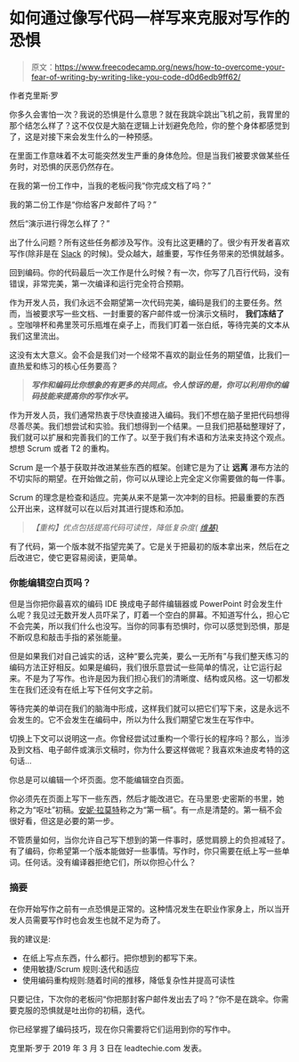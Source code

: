 # 如何通过像写代码一样写来克服对写作的恐惧

> 原文：<https://www.freecodecamp.org/news/how-to-overcome-your-fear-of-writing-by-writing-like-you-code-d0d6edb9ff62/>

作者克里斯·罗

你多久会害怕一次？我说的恐惧是什么意思？就在我跳伞跳出飞机之前，我胃里的那个结怎么样了？这不仅仅是大脑在逻辑上计划避免危险，你的整个身体都感觉到了，这是对接下来会发生什么的一种预感。

在里面工作意味着不太可能突然发生严重的身体危险。但是当我们被要求做某些任务时，对恐惧的厌恶仍然存在。

在我的第一份工作中，当我的老板问我“你完成文档了吗？”

我的第二份工作是“你给客户发邮件了吗？”

然后“演示进行得怎么样了？”

出了什么问题？所有这些任务都涉及写作。没有比这更糟的了。很少有开发者喜欢写作(除非是在 [Slack](https://slack.com/) 的时候)。受众越大，越重要，写作任务带来的恐惧就越多。

回到编码。你的代码最后一次工作是什么时候？有一次，你写了几百行代码，没有错误，非常完美，第一次编译和运行完全符合预期。

作为开发人员，我们永远不会期望第一次代码完美，编码是我们的主要任务。然而，当被要求写一些文档、一封重要的客户邮件或一份演示文稿时， **我们冻结了** 。空咖啡杯和弗里茨可乐瓶堆在桌子上，而我们盯着一张白纸，等待完美的文本从我们这里流出。

这没有太大意义。会不会是我们对一个经常不喜欢的副业任务的期望值，比我们一直热爱和练习的核心任务要高？

> *******写作和编码比你想象的有更多的共同点。令人惊讶的是，你可以利用你的编码技能来提高你的写作水平。*******

作为开发人员，我们通常热衷于尽快直接进入编码。我们不想在脑子里把代码想得尽善尽美。我们想尝试和实验。我们想得到一个结果。一旦我们把基础整理好了，我们就可以扩展和完善我们的工作了。以至于我们有术语和方法来支持这个观点。想想 Scrum 或者 T2 的重构。

Scrum 是一个基于获取并改进某些东西的框架。创建它是为了让 **远离** 瀑布方法的不切实际的期望。在开始做之前，你可以从理论上完全定义你需要做的每一件事。

Scrum 的理念是检查和适应。完美从来不是第一次冲刺的目标。把最重要的东西公开出来，这样就可以在以后对其进行提炼和添加。

> *【重构】优点包括提高代码可读性，降低复杂度(* [*维基)*](https://en.wikipedia.org/wiki/Code_refactoring)

有了代码，第一个版本就不指望完美了。它是关于把最初的版本拿出来，然后在之后改进它，使它更容易阅读，更简单。

### 你能编辑空白页吗？

但是当你把你最喜欢的编码 IDE 换成电子邮件编辑器或 PowerPoint 时会发生什么呢？我见过无数开发人员吓呆了，盯着一个空白的屏幕。不知道写什么，担心它不会完美，所以我们什么也没写。当你的同事有恐惧时，你可以感觉到恐惧，那是不断叹息和敲击手指的紧张能量。

但是如果我们对自己诚实的话，这种“要么完美，要么一无所有”与我们整天练习的编码方法正好相反。如果是编码，我们很乐意尝试一些简单的情况，让它运行起来。不是为了写作。也许是因为我们担心我们的清晰度、结构或风格。这一切都发生在我们还没有在纸上写下任何文字之前。

等待完美的单词在我们的脑海中形成，这样我们就可以把它们写下来，这是永远不会发生的。它不会发生在编码中，所以为什么我们期望它发生在写作中。

切换上下文可以说明这一点。你曾经尝试过重构一个零行长的程序吗？那么，当涉及到文档、电子邮件或演示文稿时，你为什么要这样做呢？我喜欢朱迪皮考特的这句话…

你总是可以编辑一个坏页面。您不能编辑空白页面。

你必须先在页面上写下一些东西，然后才能改进它。在马里恩·史密斯的书里，她称之为“呕吐”初稿。[安妮·拉莫特](https://twitter.com/annelamott/status/428594956572192768?lang=en)称之为“第一稿”。有一点是清楚的。第一稿不会很好看，但这是必要的第一步。

不管质量如何，当你允许自己写下想到的第一件事时，感觉肩膀上的负担减轻了。有了编码，你希望第一个版本能做好一些事情。写作时，你只需要在纸上写一些单词。任何话。没有编译器拒绝它们，所以你担心什么？

### 摘要

在你开始写作之前有一点恐惧是正常的。这种情况发生在职业作家身上，所以当开发人员需要写作时也会发生也就不足为奇了。

我的建议是:

*   在纸上写点东西，什么都行。把你想到的都写下来。
*   使用敏捷/Scrum 规则:迭代和适应
*   使用编码重构规则:随着时间的推移，降低复杂性并提高可读性

只要记住，下次你的老板问“你把那封客户邮件发出去了吗？”你不是在跳伞。你需要克服的恐惧就是吐出你的初稿，迭代。

你已经掌握了编码技巧，现在你只需要将它们运用到你的写作中。

克里斯·罗于 2019 年 3 月 3 日在 leadtechie.com 发表。
